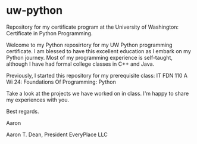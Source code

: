 # uw-python
Repository for my certificate program at the University of Washington: Certificate in Python Programming.



Welcome to my Python reposirtory for my UW Python programming certificate.
I am blessed to have this excellent education as I embark on my Python journey.
Most of my programming experience is self-taught, although I have had formal college classes in C++ and Java.

Previously, I started this repository for my prerequisite class: IT FDN 110 A Wi 24: Foundations Of Programming: Python

Take a look at the projects we have worked on in class.  I'm happy to share my experiences with you.

Best regards.

Aaron

Aaron T. Dean, President
EveryPlace LLC
